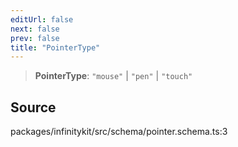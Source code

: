 ```yaml
---
editUrl: false
next: false
prev: false
title: "PointerType"
---
```


> **PointerType**: `"mouse"` \| `"pen"` \| `"touch"`

## Source

packages/infinitykit/src/schema/pointer.schema.ts:3
